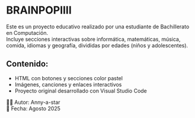 # BRAINPOPIIII

Este es un proyecto educativo realizado por una estudiante de Bachillerato en Computación.  
Incluye secciones interactivas sobre informática, matemáticas, música, comida, idiomas y geografía, divididas por edades (niños y adolescentes).  

## Contenido:
- HTML con botones y secciones color pastel
- Imágenes, canciones y enlaces interactivos
- Proyecto original desarrollado con Visual Studio Code

👩‍💻 Autor: Anny-a-star  
📅 Fecha: Agosto 2025
